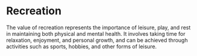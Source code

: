 # Recreation

The value of recreation represents the importance of leisure, play, and rest in maintaining both physical and mental health. It involves taking time for relaxation, enjoyment, and personal growth, and can be achieved through activities such as sports, hobbies, and other forms of leisure.